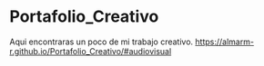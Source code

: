 # Portafolio_Creativo

Aqui  encontraras un poco de mi trabajo creativo.
https://almarm-r.github.io/Portafolio_Creativo/#audiovisual
